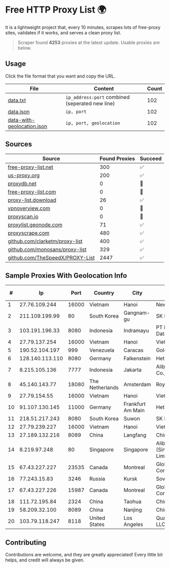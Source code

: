 
# Free HTTP Proxy List 🌍

It is a lightweight project that, every 10 minutes, scrapes lots of free-proxy sites, validates if it works, and serves a clean proxy list.


> Scraper found **4253** proxies at the latest update. Usable proxies are below.

## Usage

Click the file format that you want and copy the URL.


|File|Content|Count|
|----|-------|-----|
|[data.txt](https://raw.githubusercontent.com/themiralay/Proxy-List-World/master/data.txt)|`ip_address:port` combined (seperated new line)|102|
|[data.json](https://raw.githubusercontent.com/themiralay/Proxy-List-World/master/data.json)|`ip, port`|102|
|[data-with-geolocation.json](https://raw.githubusercontent.com/themiralay/Proxy-List-World/master/data-with-geolocation.json)|`ip, port, geolocation`|102|

## Sources

|Source|Found Proxies|Succeed|
|------|-------------|-------|
|[free-proxy-list.net](https://free-proxy-list.net)|300|✅|
|[us-proxy.org](https://www.us-proxy.org)|200|✅|
|[proxydb.net](http://proxydb.net)|0|🚫|
|[free-proxy-list.com](https://free-proxy-list.com/?page=&port=&type%5B%5D=http&type%5B%5D=https&up_time=0&search=Search)|0|🚫|
|[proxy-list.download](https://www.proxy-list.download/HTTP)|26|✅|
|[vpnoverview.com](https://vpnoverview.com/privacy/anonymous-browsing/free-proxy-servers)|0|🚫|
|[proxyscan.io](https://www.proxyscan.io)|0|🚫|
|[proxylist.geonode.com](https://proxylist.geonode.com/api/proxy-list?limit=300&page=1&sort_by=lastChecked&sort_type=desc&protocols=http,https)|71|✅|
|[proxyscrape.com](https://api.proxyscrape.com/v2/?request=displayproxies&protocol=http&timeout=10000&country=all&ssl=all&anonymity=all)|480|✅|
|[github.com/clarketm/proxy-list](https://raw.githubusercontent.com/clarketm/proxy-list/master/proxy-list-raw.txt)|400|✅|
|[github.com/monosans/proxy-list](https://raw.githubusercontent.com/monosans/proxy-list/main/proxies/http.txt)|329|✅|
|[github.com/TheSpeedX/PROXY-List](https://raw.githubusercontent.com/TheSpeedX/PROXY-List/master/http.txt)|2447|✅|


## Sample Proxies With Geolocation Info

|#|Ip|Port|Country|City|Internet Service Provider|
|-|--|----|-------|----|-------------------------|
|1|27.76.109.244|16000|Vietnam|Hanoi|Newass2011xDSLHCMC|
|2|211.109.199.99|80|South Korea|Gangnam-gu|SK Broadband Co Ltd|
|3|103.191.196.33|8080|Indonesia|Indramayu|PT Pangkalan Lintas Data|
|4|27.79.137.254|16000|Vietnam|Hanoi|Viettel Corporation|
|5|190.52.104.197|999|Venezuela|Caracas|Gold Data USA Inc|
|6|128.140.113.110|8080|Germany|Falkenstein|Hetzner Online GmbH|
|7|8.215.105.136|7777|Indonesia|Jakarta|Alibaba (US) Technology Co., Ltd.|
|8|45.140.143.77|18080|The Netherlands|Amsterdam|RoyaleHosting BV|
|9|27.79.154.55|16000|Vietnam|Hanoi|Viettel Corporation|
|10|91.107.130.145|11000|Germany|Frankfurt Am Main|Hetzner Online AG|
|11|218.51.217.243|8080|South Korea|Suwon|SK Broadband Co Ltd|
|12|27.79.239.227|16000|Vietnam|Hanoi|Viettel Corporation|
|13|27.189.132.216|8089|China|Langfang|Chinanet|
|14|8.219.97.248|80|Singapore|Singapore|Alibaba Cloud (Singapore) Private Limited|
|15|67.43.227.227|23535|Canada|Montreal|GloboTech Communications|
|16|77.243.15.83|3246|Russia|Kursk|Sovtest-Internet|
|17|67.43.227.226|15987|Canada|Montreal|GloboTech Communications|
|18|111.72.195.84|2324|China|Taohua|Chinanet|
|19|58.209.32.100|8089|China|Nanjing|China Telecom|
|20|103.79.118.247|8118|United States|Los Angeles|QuadraNet Enterprises LLC|



## Contributing

Contributions are welcome, and they are greatly appreciated! Every
little bit helps, and credit will always be given.

